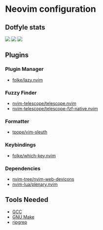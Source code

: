 # Neovim configuration

## Dotfyle stats

<a href="https://dotfyle.com/IC3P3/dotfiles-config-nvim"><img src="https://dotfyle.com/IC3P3/dotfiles-config-nvim/badges/plugins?style=for-the-badge" /></a>
<a href="https://dotfyle.com/IC3P3/dotfiles-config-nvim"><img src="https://dotfyle.com/IC3P3/dotfiles-config-nvim/badges/leaderkey?style=for-the-badge" /></a>
<a href="https://dotfyle.com/IC3P3/dotfiles-config-nvim"><img src="https://dotfyle.com/IC3P3/dotfiles-config-nvim/badges/plugin-manager?style=for-the-badge" /></a>

## Plugins

### Plugin Manager

- [folke/lazy.nvim](https://dotfyle.com/plugins/folke/lazy.nvim)

### Fuzzy Finder

- [nvim-telescope/telescope.nvim](https://github.com/nvim-telescope/telescope.nvim)
- [nvim-telescope/telescope-fzf-native.nvim](https://github.com/nvim-telescope/telescope-fzf-native.nvim)

### Formatter

- [tpope/vim-sleuth](https://github.com/tpope/vim-sleuth)

### Keybindings

- [folke/which-key.nvim](https://github.com/folke/which-key.nvim)

### Dependencies

- [nvim-tree/nvim-web-devicons](https://github.com/nvim-tree/nvim-web-devicons)
- [nvim-lua/plenary.nvim](https://github.com/nvim-lua/plenary.nvim)

## Tools Needed

- [GCC](https://gcc.gnu.org/)
- [GNU Make](https://www.gnu.org/software/make/)
- [ripgrep](https://github.com/BurntSushi/ripgrep)
